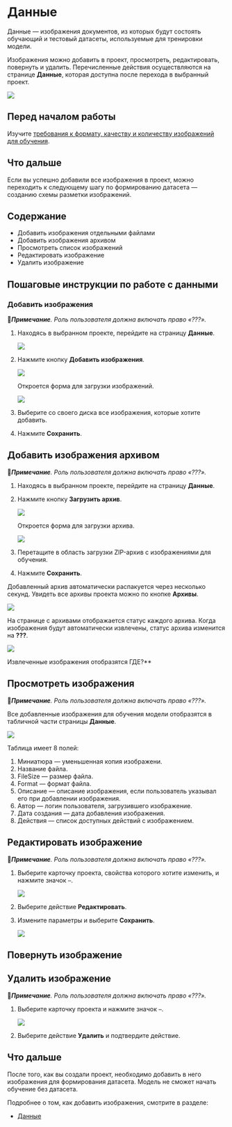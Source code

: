 # Данные

Данные — изображения документов, из которых будут состоять обучающий и тестовый датасеты, используемые для тренировки модели. 

Изображения можно добавить в проект, просмотреть, редактировать, повернуть и удалить. Перечисленные действия осуществляются на странице **Данные**, которая доступна после перехода в выбранный проект.

![](<../../../.gitbook/assets1/primo-ai/user-guide/data-in-project.png>)

## Перед началом работы

Изучите [требования к формату, качеству и количеству изображений для обучения]().

## Что дальше

Если вы успешно добавили все изображения в проект, можно переходить к следующему шагу по формированию датасета — созданию схемы разметки изображений. 


## Содержание

* Добавить изображения отдельными файлами
* Добавить изображения архивом
* Просмотреть список изображений
* Редактировать изображение
* Удалить изображение


## Пошаговые инструкции по работе с данными

### Добавить изображения

:large_blue_diamond:***Примечание**. Роль пользователя должна включать право «???».*

1. Находясь в выбранном проекте, перейдите на страницу **Данные**.

   ![](<../../../.gitbook/assets1/primo-ai/user-guide/data-in-project.png>)

1. Нажмите кнопку **Добавить изображения**.

   ![](<../../../.gitbook/assets1/primo-ai/user-guide/data-button-add-file.png>)

   Откроется форма для загрузки изображений.

   ![](<../../../.gitbook/assets1/primo-ai/user-guide/add-data-form.png>)

1. Выберите со своего диска все изображения, которые хотите добавить.
1. Нажмите **Сохранить**.


## Добавить изображения архивом

:large_blue_diamond:***Примечание**. Роль пользователя должна включать право «???».*

1. Находясь в выбранном проекте, перейдите на страницу **Данные**.
1. Нажмите кнопку **Загрузить архив**.

   ![](<../../../.gitbook/assets1/primo-ai/user-guide/data-button-addarchive.png>)

   Откроется форма для загрузки архива.

   ![](<../../../.gitbook/assets1/primo-ai/user-guide/add-zip-form.png>)

1. Перетащите в область загрузки ZIP-архив с изображениями для обучения.
1. Нажмите **Сохранить**.

Добавленный архив автоматически распакуется через несколько секунд. Увидеть все архивы проекта можно по кнопке **Архивы**.

![](<../../../.gitbook/assets1/primo-ai/user-guide/data-button-archives.png>)

На странице с архивами отображается статус каждого архива. Когда изображения будут автоматически извлечены, статус архива изменится на **???**.

![](<../../../.gitbook/assets1/primo-ai/user-guide/data-archives-list.png>)

Извлеченные изображения отобразятся ГДЕ?**


## Просмотреть изображения
:large_blue_diamond:***Примечание**. Роль пользователя должна включать право «???».*

Все добавленные изображения для обучения модели отобразятся в табличной части страницы **Данные**.

![](<../../../.gitbook/assets1/primo-ai/classifier-3.png>)

Таблица имеет 8 полей:
1. Миниатюра — уменьшенная копия изображени.
2. Название файла.
3. FileSize — размер файла.
4. Format — формат файла.
5. Описание — описание изображения, если пользователь указывал его при добавлении изображения.
6. Автор — логин пользователя, загрузившего изображение.
7. Дата создания — дата добавления изображения.
8. Действия — список доступных действий с изображением.


## Редактировать изображение
:large_blue_diamond:***Примечание**. Роль пользователя должна включать право «???».*

1. Выберите карточку проекта, свойства которого хотите изменить, и нажмите значок `⋯`.

   ![](<../../../.gitbook/assets1/primo-ai/user-guide/project-actions.png>)

2. Выберите действие **Редактировать**.
3. Измените параметры и выберите **Сохранить**.

   ![](<../../../.gitbook/assets1/primo-ai/user-guide/change-project.png>)


## Повернуть изображение



## Удалить изображение
:large_blue_diamond:***Примечание**. Роль пользователя должна включать право «???».*

1. Выберите карточку проекта и нажмите значок `⋯`.

   ![](<../../../.gitbook/assets1/primo-ai/user-guide/project-actions.png>)

1. Выберите действие **Удалить** и подтвердите действие.

## Что дальше

После того, как вы создали проект, необходимо добавить в него изображения для формирования датасета. Модель не сможет начать обучение без датасета.

Подробнее о том, как добавить изображения, смотрите в разделе:
* [Данные]()

